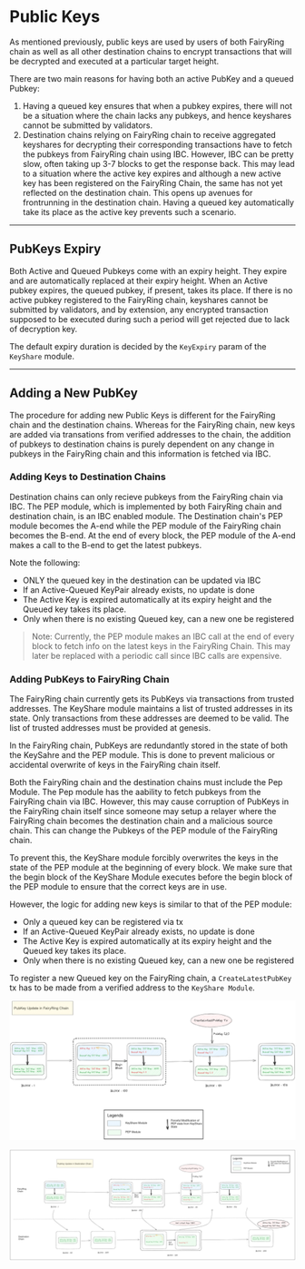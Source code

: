 # Public Keys

As mentioned previously, public keys are used by users of both FairyRing chain as well as all other destination chains to encrypt transactions that will be decrypted and executed at a particular target height.

There are two main reasons for having both an active PubKey and a queued Pubkey:

1. Having a queued key ensures that when a pubkey expires, there will not be a situation where the chain lacks any pubkeys, and hence keyshares cannot be submitted by validators.
2. Destination chains relying on FairyRing chain to receive aggregated keyshares for decrypting their corresponding transactions have to fetch the pubkeys from FairyRing chain using IBC. However, IBC can be pretty slow, often taking up 3-7 blocks to get the response back. This may lead to a situation where the active key expires and although a new active key has been registered on the FairyRing Chain, the same has not yet reflected on the destination chain. This opens up avenues for frontrunning in the destination chain. Having a queued key automatically take its place as the active key prevents such a scenario.

---

## PubKeys Expiry

Both Active and Queued Pubkeys come with an expiry height. They expire and are automatically replaced at their expiry height. When an Active pubkey expires, the queued pubkey, if present, takes its place. If there is no active pubkey registered to the FairyRing chain, keyshares cannot be submitted by validators, and by extension, any encrypted transaction supposed to be executed during such a period will get rejected due to lack of decryption key.

The default expiry duration is decided by the `KeyExpiry` param of the `KeyShare` module.

---

## Adding a New PubKey

The procedure for adding new Public Keys is different for the FairyRing chain and the destination chains. Whereas for the FairyRing chain, new keys are added via transations from verified addresses to the chain, the addition of pubkeys to destination chains is purely dependent on any change in pubkeys in the FairyRing chain and this information is fetched via IBC.

### Adding Keys to Destination Chains

Destination chains can only recieve pubkeys from the FairyRing chain via IBC. The PEP module, which is implemented by both FairyRing chain and destination chain, is an IBC enabled module. The Destination chain's PEP module becomes the A-end while the PEP module of the FairyRing chain becomes the B-end. At the end of every block, the PEP module of the A-end makes a call to the B-end to get the latest pubkeys.

Note the following:

- ONLY the queued key in the destination can be updated via IBC
- If an Active-Queued KeyPair already exists, no update is done
- The Active Key is expired automatically at its expiry height and the Queued key takes its place.
- Only when there is no existing Queued key, can a new one be registered

> Note: Currently, the PEP module makes an IBC call at the end of every block to fetch info on the latest keys in the FairyRing Chain. This may later be replaced with a periodic call since IBC calls are expensive.

### Adding PubKeys to FairyRing Chain

The FairyRing chain currently gets its PubKeys via transactions from trusted addresses. The KeyShare module maintains a list of trusted addresses in its state. Only transactions from these addresses are deemed to be valid. The list of trusted addresses must be provided at genesis.

In the FairyRing chain, PubKeys are redundantly stored in the state of both the KeySahre and the PEP module. This is done to prevent malicious or accidental overwrite of keys in the FairyRing chain itself.

Both the FairyRing chain and the destination chains must include the Pep Module. The Pep module has the aability to fetch pubkeys from the FairyRing chain via IBC. However, this may cause corruption of PubKeys in the FairyRing chain itself since someone may setup a relayer where the FairyRing chain becomes the destination chain and a malicious source chain. This can change the Pubkeys of the PEP module of the FairyRing chain.

To prevent this, the KeyShare module forcibly overwrites the keys in the state of the PEP module at the beginning of every block. We make sure that the begin block of the KeyShare Module executes before the begin block of the PEP module to ensure that the correct keys are in use.

However, the logic for adding new keys is similar to that of the PEP module:

- Only a queued key can be registered via tx
- If an Active-Queued KeyPair already exists, no update is done
- The Active Key is expired automatically at its expiry height and the Queued key takes its place.
- Only when there is no existing Queued key, can a new one be registered

To register a new Queued key on the FairyRing chain, a `CreateLatestPubKey` tx has to be made from a verified address to the `KeyShare Module`.

![ ](docs/images/PubKey_Update_Fairy.png?raw=true)

![ ](docs/images/PubKey_Update_Destination.png?raw=true)
